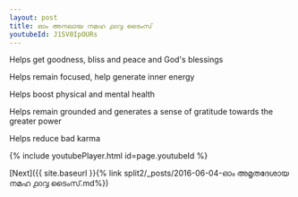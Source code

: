 ```yaml
---
layout: post
title: ഓം അനലായ നമഹ ൧൦൮ ടൈംസ്
youtubeId: J1SV0IpOURs
---
```

 
 
Helps get goodness, bliss and peace and God's blessings
 
Helps remain focused, help generate inner energy 
 
Helps boost physical and mental health 
 
Helps remain grounded and generates a sense of gratitude towards the greater power 
 
Helps reduce bad karma
 
 
 
 


{% include youtubePlayer.html id=page.youtubeId %}
 
[Next]({{ site.baseurl }}{% link  split2/_posts/2016-06-04-ഓം അമൃതദേശായ നമഹ ൧൦൮ ടൈംസ്.md%})
 
